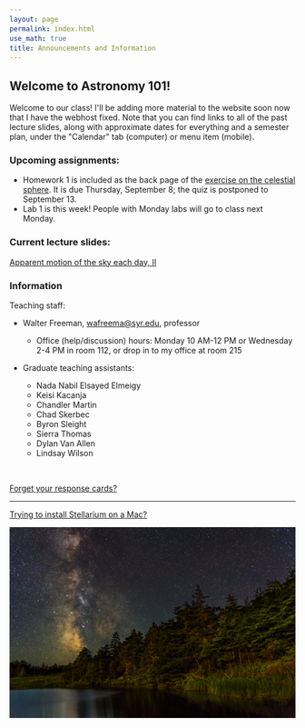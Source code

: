 ```yaml
---
layout: page 
permalink: index.html
use_math: true 
title: Announcements and Information
---
```


## Welcome to Astronomy 101!

Welcome to our class! I'll be adding more material to the website soon now that I have the webhost fixed. Note that you can find links to all of the past lecture 
slides, along with approximate dates for everything and a semester plan, under the "Calendar" tab (computer) or menu item (mobile).

### Upcoming assignments:

* Homework 1 is included as the back page of the <a href="tutorials/celestial-sphere/celestial-sphere.pdf">exercise on the celestial sphere</a>. It is due Thursday, September 8; the quiz is postponed to September 13.
* Lab 1 is this week! People with Monday labs will go to class next Monday. 

### Current lecture slides:

<a href="slides/lecture3/lecture3.pdf">Apparent motion of the sky each day, II</a>



### Information

Teaching staff:

* Walter Freeman, <wafreema@syr.edu>, professor
  * Office (help/discussion) hours: Monday 10 AM-12 PM or Wednesday 2-4 PM in room 112, or drop in to my office at room 215

* Graduate teaching assistants:
  - Nada Nabil Elsayed Elmeigy
  - Keisi Kacanja
  - Chandler Martin
  - Chad Skerbec
  - Byron Sleight
  - Sierra Thomas
  - Dylan Van Allen
  - Lindsay Wilson
    
<br>


<a href="cards.html">Forget your response cards?</a>

---

<a href="stellarium-mac.html">Trying to install Stellarium on a Mac?</a>

<center> <img src="darkened-milky-way.jpg">
<br>
